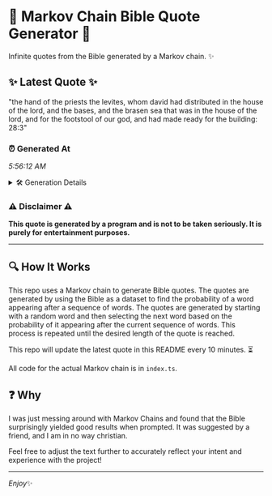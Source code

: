 # 📖 Markov Chain Bible Quote Generator 📖

Infinite quotes from the Bible generated by a Markov chain. ✨

## ✨ Latest Quote ✨
"the hand of the priests the levites, whom david had distributed in the house of the lord, and the bases, and the brasen sea that was in the house of the lord, and for the footstool of our god, and had made ready for the building: 28:3"

### ⏰ Generated At
*5:56:12 AM*

<details>
    <summary>🛠️ Generation Details</summary>
    <p>
        <strong>🌱 Seed:</strong> the<br>
        <strong>🔄 Iterations:</strong> 46<br>
        <strong>📜 Context History:</strong><br>[ the ]: hand<br>[ the, hand ]: of<br>[ the, hand, of ]: the<br>[ the, hand, of, the ]: priests<br>[ the, hand, of, the, priests ]: the<br>[ the, hand, of, the, priests, the ]: levites,<br>[ hand, of, the, priests, the, levites, ]: whom<br>[ of, the, priests, the, levites,, whom ]: david<br>[ the, priests, the, levites,, whom, david ]: had<br>[ priests, the, levites,, whom, david, had ]: distributed<br>[ the, levites,, whom, david, had, distributed ]: in<br>[ levites,, whom, david, had, distributed, in ]: the<br>[ whom, david, had, distributed, in, the ]: house<br>[ david, had, distributed, in, the, house ]: of<br>[ had, distributed, in, the, house, of ]: the<br>[ distributed, in, the, house, of, the ]: lord,<br>[ in, the, house, of, the, lord, ]: and<br>[ the, house, of, the, lord,, and ]: the<br>[ house, of, the, lord,, and, the ]: bases,<br>[ of, the, lord,, and, the, bases, ]: and<br>[ the, lord,, and, the, bases,, and ]: the<br>[ lord,, and, the, bases,, and, the ]: brasen<br>[ and, the, bases,, and, the, brasen ]: sea<br>[ the, bases,, and, the, brasen, sea ]: that<br>[ bases,, and, the, brasen, sea, that ]: was<br>[ and, the, brasen, sea, that, was ]: in<br>[ the, brasen, sea, that, was, in ]: the<br>[ brasen, sea, that, was, in, the ]: house<br>[ sea, that, was, in, the, house ]: of<br>[ that, was, in, the, house, of ]: the<br>[ was, in, the, house, of, the ]: lord,<br>[ in, the, house, of, the, lord, ]: and<br>[ the, house, of, the, lord,, and ]: for<br>[ house, of, the, lord,, and, for ]: the<br>[ of, the, lord,, and, for, the ]: footstool<br>[ the, lord,, and, for, the, footstool ]: of<br>[ lord,, and, for, the, footstool, of ]: our<br>[ and, for, the, footstool, of, our ]: god,<br>[ for, the, footstool, of, our, god, ]: and<br>[ the, footstool, of, our, god,, and ]: had<br>[ footstool, of, our, god,, and, had ]: made<br>[ of, our, god,, and, had, made ]: ready<br>[ our, god,, and, had, made, ready ]: for<br>[ god,, and, had, made, ready, for ]: the<br>[ and, had, made, ready, for, the ]: building:<br>[ had, made, ready, for, the, building: ]: 28:3<br>
    </p>
</details>

### ⚠️ Disclaimer ⚠️
**This quote is generated by a program and is not to be taken seriously. It is purely for entertainment purposes.**

---

## 🔍 How It Works

This repo uses a Markov chain to generate Bible quotes. The quotes are generated by using the Bible as a dataset to find the probability of a word appearing after a sequence of words. The quotes are generated by starting with a random word and then selecting the next word based on the probability of it appearing after the current sequence of words. This process is repeated until the desired length of the quote is reached.

This repo will update the latest quote in this README every 10 minutes. ⏳

All code for the actual Markov chain is in `index.ts`.

## ❓ Why

I was just messing around with Markov Chains and found that the Bible surprisingly yielded good results when prompted. 
It was suggested by a friend, and I am in no way christian.

Feel free to adjust the text further to accurately reflect your intent and experience with the project!

---

*Enjoy*✨
